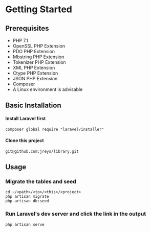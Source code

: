 # Getting Started

## Prerequisites

* PHP 7.1
* OpenSSL PHP Extension
* PDO PHP Extension
* Mbstring PHP Extension
* Tokenizer PHP Extension
* XML PHP Extension
* Ctype PHP Extension
* JSON PHP Extension
* Composer
* A Linux environment is advisable

## Basic Installation

#### Install Laravel first

```shell
composer global require "laravel/installer"
```

#### Clone this project

```shell
git@github.com:jreys/library.git
```


## Usage

### Migrate the tables and seed

```shell
cd ~/<path>/<to>/<this>/<project>
php artisan migrate
php artisan db:seed
```

### Run Laravel's dev server and click the link in the output

```shell
php artisan serve
```